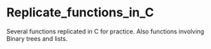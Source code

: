 # Replicate_functions_in_C

Several functions replicated in C for practice.
Also functions involving Binary trees and lists.
